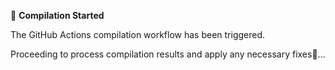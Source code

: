 
🔧 **Compilation Started**

The GitHub Actions compilation workflow has been triggered.

Proceeding to process compilation results and apply any necessary fixes🥵...
